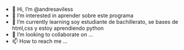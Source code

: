 - 👋 Hi, I’m @andresaviless
- 👀 I’m interested in aprender sobre este programa
- 🌱 I’m currently learning soy estudiante de bachillerato, se bases de html,css y estoy aprendiendo python
- 💞️ I’m looking to collaborate on ...
- 📫 How to reach me ...

<!---
andresaviless/andresaviless is a ✨ special ✨ repository because its `README.md` (this file) appears on your GitHub profile.
You can click the Preview link to take a look at your changes.
--->
